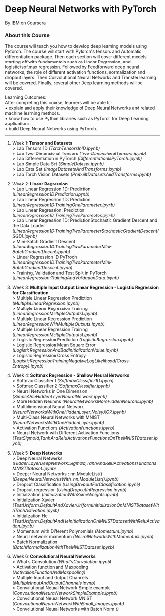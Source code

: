 # Deep Neural Networks with PyTorch

By IBM on Coursera

### About this Course

The course will teach you how to develop deep learning models using  Pytorch. The course will start with Pytorch's  tensors and Automatic differentiation package. Then each section will cover different models starting off with fundamentals such as Linear Regression, and logistic/softmax regression. Followed by  Feedforward deep neural networks, the role of different activation functions, normalization and dropout layers. Then Convolutional Neural Networks and Transfer learning will be covered. Finally, several other Deep learning methods will be covered.

Learning Outcomes: </br>
After completing this course, learners will be able to: </br>
  •	explain and apply their knowledge of Deep Neural Networks and related machine learning methods. </br>
  •	know how to use Python libraries such as PyTorch  for Deep Learning applications. </br> 
  •	build Deep Neural Networks using PyTorch. </br>

--------------------------------------------------------------------------------------------------------------------------------------------------------

1. Week 1: **Tensor and Datasets** </br>
                > Lab Tensors 1D _(TorchTensorsIn1D.ipynb)_ </br>
                > Lab Two-Dimensional Tensors _(Two-DimensionalTensors.ipynb)_ </br>
                > Lab Differentiation in PyTorch _(DifferentiationInPyTorch.ipynb)_ </br>
                > Lab Simple Data Set _(SimpleDataset.ipynb)_ </br>
                > Lab Data Set _(ImageDatasetsAndTransforms.ipynb)_ </br>
                > Lab Torch Vision Datasets _(PrebuiltDatasetsAndTransforms.ipynb)_ </br>

2. Week 2: **Linear Regression** </br>
                > Lab Linear Regression 1D: Prediction _(LinearRegression1D:Prediction.ipynb)_ </br>
                > Lab Linear Regression 1D: Prediction _(LinearRegression1D:TrainingOneParameter.ipynb)_ </br>
                > Lab Linear Regression: Prediction _(LinearRegression1D:TrainingTwoParameter.ipynb)_ </br>
                > Lab Linear Regression 1D: PredictionStochastic Gradient Descent and the Data Loader _(LinearRegression1D:TrainingTwoParameterStochasticGradientDescent(SGD).ipynb)_ </br>
                > Mini-Batch Gradient Descent _(LinearRegression1D:TrainingTwoParameterMini-BatchGradientDecent.ipynb)_ </br>
                > Linear Regression 1D PyTroch _(LinearRegression1D:TrainingTwoParameterMini-BatchGradientDescent.ipynb)_ </br>
                > Training, Validation and Test Split in PyTorch _(LinearRegression:TrainingAndValidationData.ipynb)_ </br>

3. Week 3: **Multiple Input Output Linear Regression - Logistic Regression for Classification** </br>
                > Multiple Linear Regression Prediction _(MultipleLinearRegression.ipynb)_ </br>
                > Multiple Linear Regression Training _(LinearRegressionMultipleOutputs1.ipynb)_ </br>
                > Multiple Linear Regression Prediction _(LinearRegressionWithMultipleOutputs.ipynb)_ </br>
                > Multiple Linear Regression Training _(LinearRegressionMultipleOutputs1.ipynb)_ </br>
                > Logistic Regression Prediction _(LogisticRegression.ipynb)_ </br>
                > Logistic Regression Mean Square Error _(LogisticRegressionAndBadInitializationValue.ipynb)_ </br>
                > Logistic Regression Cross Entropy _(LogisticRegressionTrainingNegativeLogLikelihood(Cross-Entropy).ipynb)_ </br>

4. Week 4: **Softmax Regression - Shallow Neural Networks** </br>
                > Softmax Classifier 1 _(SoftmaxClassifier1D.ipynb)_ </br>
                > Softmax Classifier 2 _(SoftmaxClassifier.ipynb)_ </br>
                > Neural Networks in One Dimension _(SimpleOneHiddenLayerNeuralNetwork.ipynb)_ </br>
                > More Hidden Neurons _(NeuralNetworksMoreHiddenNeurons.ipynb)_ </br>
                > Multidimensional Neural Network _(NeuralNetworksWithOneHiddenLayer:NoisyXOR.ipynb)_ </br>
                > Multi-Class Neural Networks with MNIST _(NeuralNetworksWithOneHiddenLayer.ipynb)_ </br>
                > Activation Functions _(ActivationFunctions.ipynb)_ </br>
                > Neural Network with Different Activation Functions _(TestSigmoid,TanhAndReluActivationsFunctionsOnTheMNISTDataset.ipynb)_ </br>

5. Week 5: **Deep Networks** </br>
                > Deep Neural Networks _(HiddenLayerDeepNetwork:Sigmoid,TanhAndReluActivationsFunctionsMNISTDataset.ipynb)_ </br>
                > Deeper Neural Networks : nn.ModuleList() _(DeeperNeuralNetworksWith_nn.ModuleList().ipynb)_ </br>
                > Dropout Classification _(UsingDropoutForClassification.ipynb)_ </br>
                > Dropout regression _(UsingDropoutInRegression.ipynb)_ </br>
                > Initialization _(InitializationWithSameWeights.ipynb)_ </br>
                > Initialization Xavier _(TestUniform,DefaultAndXavierUniformInitializationOnMNISTDatasetWithTanhActivation.ipynb)_ </br>
                > Initialization He _(TestUniform,DefaultAndHeInitializationOnMNISTDatasetWithReluActivation.ipynb)_ </br>
                > Momentum with Different Polynomials _(Momentum.ipynb)_ </br>
                > Neural network momentum _(NeuralNetworksWithMomentum.ipynb)_ </br>
                > Batch Normalization _(BatchNormalizationWithTheMNISTDataset.ipynb)_ </br>

6. Week 6: **Convolutional Neural Networks** </br>
                > What's Convolution _(What'sConvolution.ipynb)_ </br>
                > Activation function and Maxpooling _(ActivationFunctionAndMaxpooling)_ </br>
                > Multiple Input and Output Channels _(MultipleInputAndOutputChannels.ipynb)_ </br>
                > Convolutional Neural Network Simple example _(ConvolutionalNeuralNetworkSimpleExample.ipynb)_ </br>
                > Convolutional Neural Network MNIST _(ConvolutionalNeuralNetworkWithSmall_Images.ipynb)_ </br>
                > Convolutional Neural Networks with Batch Norm _()_ </br>
